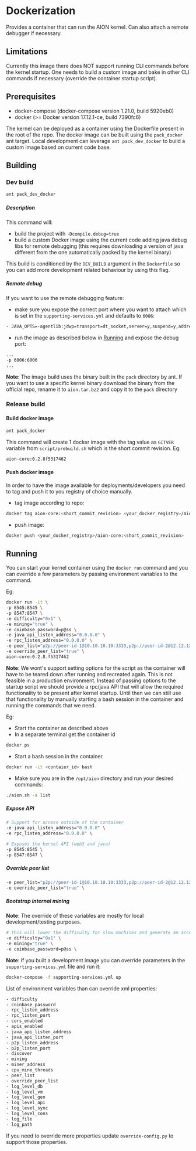 # Dockerization

Provides a container that can run the AION kernel. Can also attach a remote debugger if necessary.

## Limitations

Currently this image there does NOT support running CLI commands before the kernel startup. 
One needs to build a custom image and bake in other CLI commands if necessary (override the container startup script).

## Prerequisites

- docker-compose (docker-compose version 1.21.0, build 5920eb0)
- docker (>= Docker version 17.12.1-ce, build 7390fc6)

The kernel can be deployed as a container using the Dockerfile present in the root of the repo. 
The docker image can be built using the `pack_docker` ant target. Local development can
leverage `ant pack_dev_docker` to build a custom image based on current code base.

## Building

### Dev build

```bash
ant pack_dev_docker
```

##### Description

This command will:
* build the project with `-Dcompile.debug=true`
* build a custom Docker image using the current code adding java debug libs for remote debugging (this requires
downloading a version of java different from the one automatically packed by the kernel binary)

This build is conditioned by the `DEV_BUILD` argument in the `Dockerfile` so you can add more development related 
behaviour by using this flag.

##### Remote debug

If you want to use the remote debugging feature:
* make sure you expose the correct port where you want to attach which is set in the `supporting-services.yml` 
and defaults to `6006`:
```bash
- JAVA_OPTS=-agentlib:jdwp=transport=dt_socket,server=y,suspend=y,address=*:6006 -Xms4g
```  

* run the image as described below in [Running](#Running) and expose the debug port:
```bash
...
-p 6006:6006
...
```

**Note**: The image build uses the binary built in the `pack` directory by ant. 
If you want to use a specific kernel binary download the binary from the official repo, rename it to `aion.tar.bz2` and 
copy it to the `pack` directory


### Release build

#### Build docker image

```bash
ant pack_docker
```

This command will create 1 docker image with the tag value as `GITVER` variable from `script/prebuild.sh` which is the
short commit revision.
Eg:
```bash
aion-core:0.2.8f5317462
```

#### Push docker image

In order to have the image available for deployments/developers you need to tag and push it to you registry of choice manually.

* tag image according to repo:
```bash
docker tag aion-core:<short_commit_revision> <your_docker_registry>/aion-core:<short_commit_revision> 
```

* push image:
```bash
docker push <your_docker_registry>/aion-core:<short_commit_revision>
```

## Running

You can start your kernel container using the `docker run` command and you can override a few parameters by passing
environment variables to the command.

Eg:

```bash
docker run -it \
-p 8545:8545 \
-p 8547:8547 \
-e difficulty="0x1" \
-e mining="true" \
-e coinbase_password=p@ss \
-e java_api_listen_address="0.0.0.0" \
-e rpc_listen_address="0.0.0.0" \
-e peer_list="p2p://peer-id-1@10.10.10.10:3333,p2p://peer-id-2@12.12.12.12:4444" \
-e override_peer_list="true" \
aion-core:0.2.8.f5317462
```

**Note**: 
We wont's support setting options for the script as the container will have to be teared down after
running and recreated again. This is not feasible in a production environment. Instead of passing options to the startup 
script we should provide a rpc/java API that will allow the required functionality to be present after kernel startup.
Until then we can still use that functionality by manually starting a bash session in the container and running
the commands that we need. 

Eg:

* Start the container as described above
* In a separate terminal get the container id
```bash
docker ps
``` 

* Start a bash session in the container
```bash
docker run -it <contaier_id> bash
```

* Make sure you are in the `/opt/aion` directory and run your desired commands:
```bash
./aion.sh -a list
```

##### Expose API

```bash
# Support for access outside of the container
-e java_api_listen_address="0.0.0.0" \
-e rpc_listen_address="0.0.0.0" \

# Exposes the kernel API (web3 and java)
-p 8545:8545 \
-p 8547:8547 \
```

##### Override peer list

```bash
-e peer_list="p2p://peer-id-1@10.10.10.10:3333,p2p://peer-id-2@12.12.12.12:4444" \
-e override_peer_list="true" \
```

##### Bootstrap internal mining

**Note**: The override of these variables are mostly for local development/testing purposes. 

```bash
# This will lower the difficulty for slow machines and generate an account at startup and set it as the coinbase
-e difficulty="0x1" \
-e mining="true" \
-e coinbase_password=p@ss \
```


**Note**: if you built a development image you can override parameters in the `supporting-services.yml` file and run it:

```bash
docker-compose -f supporting-services.yml up
```

List of environment variables than can override xml properties:

```bash
- difficulty
- coinbase_password
- rpc_listen_address
- rpc_listen_port
- cors_enabled
- apis_enabled
- java_api_listen_address
- java_api_listen_port
- p2p_listen_address
- p2p_listen_port
- discover
- mining
- miner_address
- cpu_mine_threads
- peer_list
- override_peer_list
- log_level_db
- log_level_vm
- log_level_gen
- log_level_api
- log_level_sync
- log_level_cons
- log_file
- log_path
```

If you need to override more properties update `override-config.py` to support those properties.
